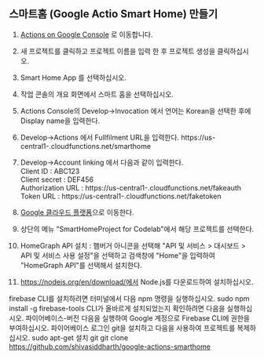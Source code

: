 ## 스마트홈 (Google Actio Smart Home) 만들기

1. [Actions on Google Console](https://console.actions.google.com/ "Action Google")
로 이동합니다.
2. 새 프로젝트를 클릭하고 프로젝트 이름을 입력 한 후 프로젝트 생성을 클릭하십시오.
3. Smart Home App 를 선택하십시오.
4. 작업 콘솔의 개요 화면에서 스마트 홈을 선택하십시오.
5. Actions Console의 Develop->Invocation 에서 언어는 Korean을 선택한 후에 Display name을 입력한다. 
6. Develop->Actions 에서 Fullfilment URL을 입력한다. 
    https://us-central1-<project-id>.cloudfunctions.net/smarthome
7. Develop->Account linking 에서 다음과 같이 입력한다.     
Client ID               : ABC123    
Client secret           : DEF456    
    Authorization URL       : https://us-central1-<project-id>.cloudfunctions.net/fakeauth      
    Token URL               : https://us-central1-<project-id>.cloudfunctions.net/faketoken      
8. [Google 클라우드 플랫폼](https://console.cloud.google.com/)으로 이동한다.
9. 상단의 메뉴 "SmartHomeProject for Codelab"에서 해당 프로젝트를 선택한다.
10. HomeGraph API 설치 : 햄버거 아니콘을 선택해 "API 및 서비스 > 대시보드 > API 및 서비스 사용 설정"을 선택하고 검색창에 "Home"을 입력하여 "HomeGraph API"를 선택해서 설치한다.

10. https://nodejs.org/en/download/에서 Node.js를 다운로드하여 설치하십시오.     

firebase CLI를 설치하려면 터미널에서 다음 npm 명령을 실행하십시오.
sudo npm install -g firebase-tools
CLI가 올바르게 설치되었는지 확인하려면 다음을 실행하십시오.
파이어베이스-버전
다음을 실행하여 Google 계정으로 Firebase CLI에 권한을 부여하십시오.
파이어베이스 로그인
git을 설치하고 다음을 사용하여 프로젝트를 복제하십시오.
sudo apt-get 설치 git
git clone https://github.com/shivasiddharth/google-actions-smarthome